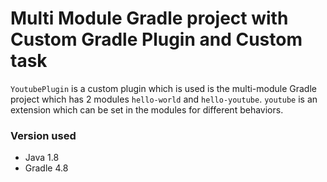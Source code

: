 # Multi Module Gradle project with Custom Gradle Plugin and Custom task

`YoutubePlugin` is a custom plugin which is used is the multi-module Gradle project which has 2 modules `hello-world`
and `hello-youtube`. `youtube` is an extension which can be set in the modules for different behaviors.

### Version used
- Java 1.8
- Gradle 4.8
 
